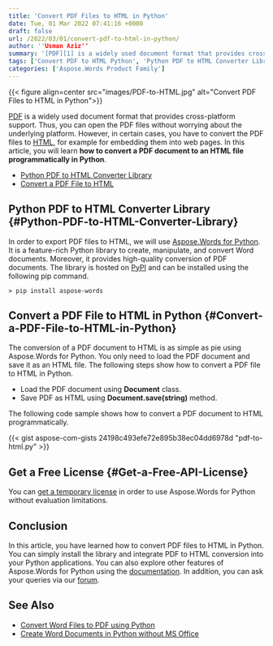 ```yaml
---
title: 'Convert PDF Files to HTML in Python'
date: Tue, 01 Mar 2022 07:41:16 +0000
draft: false
url: /2022/03/01/convert-pdf-to-html-in-python/
author: ''Usman Aziz''
summary: '[PDF][1] is a widely used document format that provides cross-platform support. Thus, you can open the PDF files without worrying about the underlying platform. However, in certain cases, you have to convert the PDF files to [HTML][2], for example for embedding them into web pages. In this article, you will learn **how to convert a PDF document to an HTML file programmatically in Python**.'
tags: ['Convert PDF to HTML Python', 'Python PDF to HTML Converter Library']
categories: ['Aspose.Words Product Family']
---
```




{{< figure align=center src="images/PDF-to-HTML.jpg" alt="Convert PDF Files to HTML in Python">}}


[PDF][3] is a widely used document format that provides cross-platform support. Thus, you can open the PDF files without worrying about the underlying platform. However, in certain cases, you have to convert the PDF files to [HTML][4], for example for embedding them into web pages. In this article, you will learn **how to convert a PDF document to an HTML file programmatically in Python**.

*   [Python PDF to HTML Converter Library][5]
*   [Convert a PDF File to HTML][6]

## Python PDF to HTML Converter Library {#Python-PDF-to-HTML-Converter-Library}

In order to export PDF files to HTML, we will use [Aspose.Words for Python][7]. It is a feature-rich Python library to create, manipulate, and convert Word documents. Moreover, it provides high-quality conversion of PDF documents. The library is hosted on [PyPI][8] and can be installed using the following pip command.

```
> pip install aspose-words
```

## Convert a PDF File to HTML in Python {#Convert-a-PDF-File-to-HTML-in-Python}

The conversion of a PDF document to HTML is as simple as pie using Aspose.Words for Python. You only need to load the PDF document and save it as an HTML file. The following steps show how to convert a PDF file to HTML in Python.

*   Load the PDF document using **Document** class.
*   Save PDF as HTML using **Document.save(string)** method.

The following code sample shows how to convert a PDF document to HTML programmatically.

{{< gist aspose-com-gists 24198c493efe72e895b38ec04dd6978d "pdf-to-html.py" >}}

## Get a Free License {#Get-a-Free-API-License}

You can [get a temporary license][9] in order to use Aspose.Words for Python without evaluation limitations.

## Conclusion

In this article, you have learned how to convert PDF files to HTML in Python. You can simply install the library and integrate PDF to HTML conversion into your Python applications. You can also explore other features of Aspose.Words for Python using the [documentation][10]. In addition, you can ask your queries via our [forum][11].

## See Also

*   [Convert Word Files to PDF using Python][12]
*   [Create Word Documents in Python without MS Office][13]




[1]: https://docs.fileformat.com/pdf/
[2]: https://docs.fileformat.com/web/html/
[3]: https://docs.fileformat.com/pdf/
[4]: https://docs.fileformat.com/web/html/
[5]: #Python-PDF-to-HTML-Converter-Library
[6]: #Convert-a-PDF-File-to-HTML-in-Python
[7]: https://products.aspose.com/words/python-net/
[8]: https://pypi.org/project/aspose-words/
[9]: https://purchase.aspose.com/temporary-license
[10]: https://docs.aspose.com/words/python-net/
[11]: https://forum.aspose.com/
[12]: https://blog.aspose.com/2021/10/27/convert-word-to-pdf-in-python/
[13]: https://blog.aspose.com/2021/10/28/create-word-documents-using-python/




